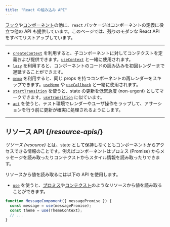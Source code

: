 ```yaml
---
title: "React の組み込み API"
---
```


<Intro>

[フック](/reference/react/hooks)や[コンポーネント](/reference/react/components)の他に、`react` パッケージはコンポーネントの定義に役立つ他の API も提供しています。このページでは、残りのモダンな React API をすべてリストアップしています。

</Intro>

---

* [`createContext`](/reference/react/createContext) を利用すると、子コンポーネントに対してコンテクストを定義および提供できます。[`useContext`](/reference/react/useContext) と一緒に使用されます。
* [`lazy`](/reference/react/lazy) を利用すると、コンポーネントのコードの読み込みを初回レンダーまで遅延することができます。
* [`memo`](/reference/react/memo) を利用すると、同じ props を持つコンポーネントの再レンダーをスキップできます。[`useMemo`](/reference/react/useMemo) や [`useCallback`](/reference/react/useCallback) と一緒に使用されます。
* [`startTransition`](/reference/react/startTransition) を使うと、state の更新を低緊急度 (non-urgent) としてマークできます。[`useTransition`](/reference/react/useTransition) に似ています。
* [`act`](/reference/react/act) を使うと、テスト環境でレンダーやユーザ操作をラップして、アサーションを行う前に更新が確実に処理されるようにします。

---

## リソース API {/*resource-apis*/}

*リソース (resource)* とは、state として保持しなくともコンポーネントからアクセスできる情報のことです。例えばコンポーネントはプロミス (Promise) からメッセージを読み取ったりコンテクストからスタイル情報を読み取ったりできます。

リソースから値を読み取るには以下の API を使用します。

* [`use`](/reference/react/use) を使うと、[プロミス](https://developer.mozilla.org/en-US/docs/Web/JavaScript/Reference/Global_Objects/Promise)や[コンテクスト](/learn/passing-data-deeply-with-context)のようなリソースから値を読み取ることができます。
```js
function MessageComponent({ messagePromise }) {
  const message = use(messagePromise);
  const theme = use(ThemeContext);
  // ...
}
```
